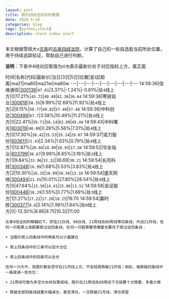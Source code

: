 ```yaml
---
layout: post
title: 股价四线法则实时数据
date: 2020-5-10
categories: blog
tags: [python,stock]
description: stock index alert
---
```



本文根据雪球大v[古泉](https://xueqiu.com/u/7148646888)的[古泉四线法则](https://xueqiu.com/7148646888/130498192)，计算了自己的一些自选股当前所处位置，用于持续追踪验证，帮助自己进行判断。

**说明**：下表中4线对应取值为`红色`表示最新价处于对应指标上方，属正面

时间|名称|代码|最新价|当日|3日|5日|位置|变动|距离|ma21|ma60|ma21w|ma60w
---|---|---|---|---|---|---|---|---
14:59:36|信维通信|[300136](https://xueqiu.com/S/SZ300136)|`47.61`|3.37%|-1.24%|-0.61%|处`4`线上方|0|17.21%|`43.72`|`40.48`|`42.36`|`36.64`
14:59:36|寒锐钴业|[300618](https://xueqiu.com/S/SZ300618)|`58.55`|9.99%|12.69%|11.92%|处`4`线上方|2|9.15%|`50.77`|`49.82`|`57.46`|`57.48`
14:59:36|中科创达|[300496](https://xueqiu.com/S/SZ300496)|`67.7`|3.58%|10.49%|11.21%|处`4`线上方|0|22.41%|`59.71`|`58.14`|`61.09`|`45.44`
14:59:43|中科曙光|[603019](https://xueqiu.com/S/SH603019)|`40.09`|0.28%|5.56%|7.31%|处`4`线上方|0|17.30%|`38.42`|`35.53`|`35.14`|`29.07`
14:59:37|诺力股份|[603611](https://xueqiu.com/S/SH603611)|`21.43`|2.34%|1.63%|0.79%|处`4`线上方|1|12.87%|`20.84`|`18.89`|`18.93`|`17.56`
14:59:52|华友钴业|[603799](https://xueqiu.com/S/SH603799)|`36.67`|9.99%|6.65%|3.16%|处`3`线上方|1|9.84%|`33.96`|`33.32`|36.69|`30.21`
14:59:54|长亮科技|[300348](https://xueqiu.com/S/SZ300348)|`16.99`|1.68%|5.53%|3.83%|处`4`线上方|2|10.30%|`16.35`|`16.09`|`16.56`|`13.16`
14:59:54|盛天网络|[300494](https://xueqiu.com/S/SZ300494)|`21.55`|10.01%|27.80%|28.54%|处`4`线上方|0|47.64%|`15.56`|`14.41`|`15.06`|`13.52`
14:59:58|金证股份|[600446](https://xueqiu.com/S/SH600446)|`18.29`|1.55%|0.77%|1.69%|处`3`线上方|1|1.27%|`17.22`|`17.28`|`18.25`|19.70
14:59:54|赢时胜|[300377](https://xueqiu.com/S/SZ300377)|`8.6`|2.14%|1.98%|1.84%|处`0`线上方|0|-13.30%|8.86|9.75|10.32|11.00

```
古泉4线法则的精髓如下。抓住21日线、60日线、21周线及60周线等四条线，外加21月线，任何一只股票上涨都要穿过这四条线，任何一只股票要想爆雷也要先下穿过这四条线：

+ 当股价爬上四条线中的两条可以少量建仓

+ 爬上四条线中的三条可以加大仓位

+ 爬上四条线中的四条可以全仓

任何一只大牛，其股价都会坚守在21月线上方，不会轻易跌破21月线；相反，每跌破四条线中一条就减一些仓位：

+ 21周线可做为多空分水岭及警戒线，股价在21周线及60周线下方就要十分慎重，多看少做

+ 跌破全部四条线就要大幅减仓，甚至清仓，一旦跌破21月线，清仓观望
```